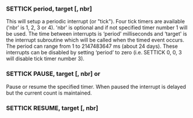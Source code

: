 

### SETTICK period, target [, nbr]

 This will setup a periodic interrupt (or "tick"). Four tick timers are available ('nbr' is 1, 2, 3 or 4). 'nbr' is optional and if not specified timer number 1 will be used. The time between interrupts is ‘period’ milliseconds and ‘target' is the interrupt subroutine which will be called when the timed event occurs. The period can range from 1 to 2147483647 ms (about 24 days). These interrupts can be disabled by setting ‘period’ to zero (i.e. SETTICK 0, 0, 3 will disable tick timer number 3).

### SETTICK PAUSE, target [, nbr] or

 Pause or resume the specified timer. When paused the interrupt is delayed but the current count is maintained.

### SETTICK RESUME, target [, nbr]

